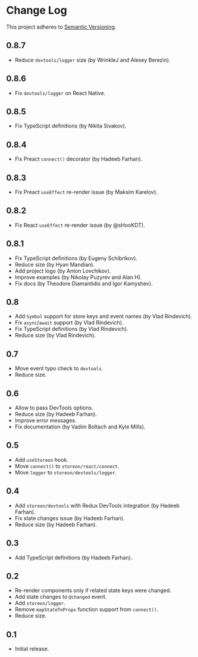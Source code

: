 # Change Log
This project adheres to [Semantic Versioning](http://semver.org/).

## 0.8.7
* Reduce `devtools/logger` size (by WrinkleJ and Alexey Berezin).

## 0.8.6
* Fix `devtools/logger` on React Native.

## 0.8.5
* Fix TypeScript definitions (by Nikita Sivakov).

## 0.8.4
* Fix Preact `connect()` decorator (by Hadeeb Farhan).

## 0.8.3
* Fix Preact `useEffect` re-render issue (by Maksim Karelov).

## 0.8.2
* Fix React `useEffect` re-render issue (by @sHooKDT).

## 0.8.1
* Fix TypeScript definitions (by Eugeny Schibrikov).
* Reduce size (by Hyan Mandian).
* Add project logo (by Anton Lovchikov).
* Improve examples (by Nikolay Puzyrev and Alan H).
* Fix docs (by Theodore Diamantidis and Igor Kamyshev).

## 0.8
* Add `Symbol` support for store keys and event names (by Vlad Rindevich).
* Fix `async`/`await` support (by Vlad Rindevich).
* Fix TypeScript definitions (by Vlad Rindevich).
* Reduce size (by Vlad Rindevich).

## 0.7
* Move event typo check to `devtools`.
* Reduce size.

## 0.6
* Allow to pass DevTools options.
* Reduce size (by Hadeeb Farhan).
* Improve error messages.
* Fix documentation (by Vadim Boltach and Kyle Mills).

## 0.5
* Add `useStoreon` hook.
* Move `connect()` to `storeon/react/connect`.
* Move `logger` to `storeon/devtools/logger`.

## 0.4
* Add `storeon/devtools` with Redux DevTools integration (by Hadeeb Farhan).
* Fix state changes issue (by Hadeeb Farhan).
* Reduce size (by Hadeeb Farhan).

## 0.3
* Add TypeScript definitions (by Hadeeb Farhan).

## 0.2
* Re-render components only if related state keys were changed.
* Add state changes to `@changed` event.
* Add `storeon/logger`.
* Remove `mapStateToProps` function support from `connect()`.
* Reduce size.

## 0.1
* Initial release.
